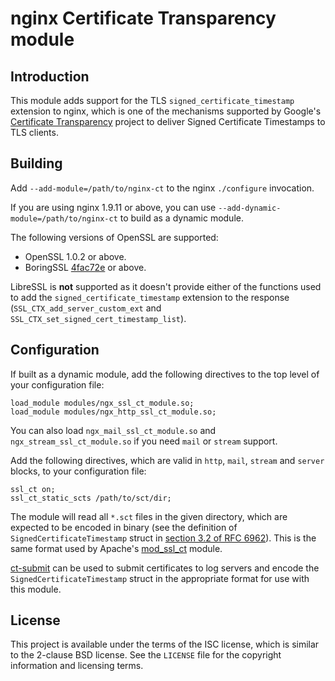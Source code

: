 nginx Certificate Transparency module
=====================================

Introduction
------------

This module adds support for the TLS `signed_certificate_timestamp` extension to
nginx, which is one of the mechanisms supported by Google's
[Certificate Transparency][ct] project to deliver Signed Certificate Timestamps
to TLS clients.

Building
--------

Add `--add-module=/path/to/nginx-ct` to the nginx `./configure` invocation.

If you are using nginx 1.9.11 or above, you can use
`--add-dynamic-module=/path/to/nginx-ct` to build as a dynamic module.

The following versions of OpenSSL are supported:

* OpenSSL 1.0.2 or above.
* BoringSSL [4fac72e][boringssl] or above.

LibreSSL is **not** supported as it doesn't provide either of the functions used
to add the `signed_certificate_timestamp` extension to the response
(`SSL_CTX_add_server_custom_ext` and `SSL_CTX_set_signed_cert_timestamp_list`).

Configuration
-------------

If built as a dynamic module, add the following directives to the top level of
your configuration file:

    load_module modules/ngx_ssl_ct_module.so;
    load_module modules/ngx_http_ssl_ct_module.so;

You can also load `ngx_mail_ssl_ct_module.so` and `ngx_stream_ssl_ct_module.so`
if you need `mail` or `stream` support.

Add the following directives, which are valid in `http`, `mail`, `stream` and
`server` blocks, to your configuration file:

    ssl_ct on;
    ssl_ct_static_scts /path/to/sct/dir;

The module will read all `*.sct` files in the given directory, which are
expected to be encoded in binary (see the definition of
`SignedCertificateTimestamp` struct in [section 3.2 of RFC 6962][rfc]). This is
the same format used by Apache's [mod\_ssl\_ct][apache] module.

[ct-submit][ct-submit] can be used to submit certificates to log servers and
encode the `SignedCertificateTimestamp` struct in the appropriate format for use
with this module.

License
-------

This project is available under the terms of the ISC license, which is similar
to the 2-clause BSD license. See the `LICENSE` file for the copyright
information and licensing terms.

[ct]: http://www.certificate-transparency.org/
[rfc]: https://tools.ietf.org/html/rfc6962#section-3.2
[apache]: https://httpd.apache.org/docs/trunk/mod/mod_ssl_ct.html
[ct-submit]: https://github.com/grahamedgecombe/ct-submit
[boringssl]: https://boringssl.googlesource.com/boringssl/+/4fac72e638c896c9fa30f5c6cd2fd7246f28f49e%5E!/
